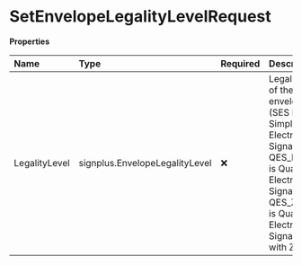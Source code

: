 # SetEnvelopeLegalityLevelRequest

**Properties**

| Name          | Type                           | Required | Description                                                                                                                                                             |
| :------------ | :----------------------------- | :------- | :---------------------------------------------------------------------------------------------------------------------------------------------------------------------- |
| LegalityLevel | signplus.EnvelopeLegalityLevel | ❌       | Legal level of the envelope (SES is Simple Electronic Signature, QES_EIDAS is Qualified Electronic Signature, QES_ZERTES is Qualified Electronic Signature with Zertes) |
